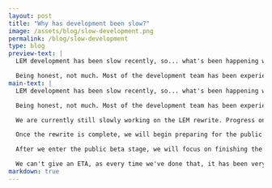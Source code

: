 ```yaml
---
layout: post
title: "Why has development been slow?"
image: /assets/blog/slow-development.png
permalink: /blog/slow-development
type: blog
preview-text: | 
  LEM development has been slow recently, so... what's been happening with the project over the past few months?

  Being honest, not much. Most of the development team has been experiencing a lot of availability and personal issues ever since the middle of 2024. We won't get into the details, but it feels like we're due to give an explanation for the lack of progress and what our plans are from here on out.
main-text: | 
  LEM development has been slow recently, so... what's been happening with the project over the past few months?

  Being honest, not much. Most of the development team has been experiencing a lot of availability and personal issues ever since the middle of 2024. We won't get into the details, but it feels like we're due to give an explanation for the lack of progress and what our plans are from here on out.

  We are currently still slowly working on the LEM rewrite. Progress on it has picked up a bit, and we did perform an internal test with mostly successful results! You will more than likely see things start to pick up again once the rewrite reaches a stage of public testing.

  Once the rewrite is complete, we will begin preparing for the public beta launch. This will require a lot of changes to be made to the existing moderation tools, and that may take a long period of time.

  After we enter the public beta stage, we will focus on finishing the work done on ModTools 2. Our goal from there is completing the other two minigames.

  We can't give an ETA, as every time we've done that, it has been very far off. However, we are aiming to reach the Public Era by early 2025. No promises, as we are still a small team of people doing all of this in our spare time! Thank you for your continued support.
markdown: true
---
```

